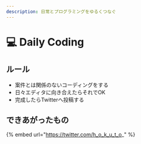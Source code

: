 ```yaml
---
description: 日常とプログラミングをゆるくつなぐ
---
```


# 💻 Daily Coding

## ルール

* 案件とは関係のないコーディングをする
* 日々エディタに向き合えたらそれでOK
* 完成したらTwitterへ投稿する

## できあがったもの

{% embed url="https://twitter.com/h_o_k_u_t_o_" %}

